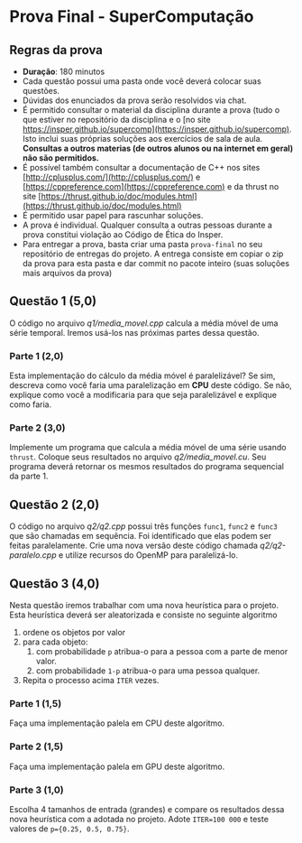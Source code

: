 # Prova Final - SuperComputação


## Regras da prova

* **Duração**: 180 minutos
* Cada questão possui uma pasta onde você deverá colocar suas questões.
* Dúvidas dos enunciados da prova serão resolvidos via chat.
* É permitido consultar o material da disciplina durante a prova (tudo o que estiver no repositório da disciplina e o [no site https://insper.github.io/supercomp](https://insper.github.io/supercomp). Isto inclui suas próprias soluções aos exercícios de sala de aula. **Consultas a outros materias (de outros alunos ou na internet em geral) não são permitidos.**
* É possível também consultar a documentação de C++ nos sites [http://cplusplus.com/](http://cplusplus.com/) e [https://cppreference.com](https://cppreference.com) e da thrust no site [https://thrust.github.io/doc/modules.html](https://thrust.github.io/doc/modules.html)
* É permitido usar papel para rascunhar soluções.
* A prova é individual. Qualquer consulta a outras pessoas durante a prova constitui violação ao Código de Ética do Insper.
* Para entregar a prova, basta criar uma pasta `prova-final` no seu repositório de entregas do projeto. A entrega consiste em copiar o zip da prova para esta pasta e dar commit no pacote inteiro (suas soluções mais arquivos da prova)


## Questão 1 **(5,0)**

O código no arquivo *q1/media_movel.cpp* calcula a média móvel de uma série temporal. Iremos usá-los nas próximas partes dessa questão.

### Parte 1 **(2,0)**

Esta implementação do cálculo da média móvel é paralelizável? Se sim, descreva como você faria uma paralelização em **CPU** deste código. Se não, explique como você a modificaria para que seja paralelizável e explique como faria.

### Parte 2 **(3,0)**

Implemente um programa que calcula a média móvel de uma série usando `thrust`. Coloque seus resultados no arquivo *q2/media_movel.cu*. Seu programa deverá retornar os mesmos resultados do programa sequencial da parte 1.

## Questão 2 **(2,0)**

O código no arquivo *q2/q2.cpp* possui três funções `func1`, `func2` e `func3` que são chamadas em sequência. Foi identificado que elas podem ser feitas paralelamente. Crie uma nova versão deste código chamada *q2/q2-paralelo.cpp* e utilize recursos do OpenMP para paralelizá-lo.

## Questão 3 **(4,0)**

Nesta questão iremos trabalhar com uma nova heurística para o projeto. Esta heurística deverá ser aleatorizada e consiste no seguinte algoritmo

1. ordene os objetos por valor
2. para cada objeto:
    1. com probabilidade `p` atribua-o para a pessoa com a parte de menor valor.
    2. com probabilidade `1-p` atribua-o para uma pessoa qualquer.
3. Repita o processo acima `ITER` vezes.

### Parte 1 **(1,5)**

Faça uma implementação palela em CPU deste algoritmo.

### Parte 2 **(1,5)**

Faça uma implementação palela em GPU deste algoritmo.

### Parte 3 **(1,0)**

Escolha 4 tamanhos de entrada (grandes) e compare os resultados dessa nova heurística com a adotada no projeto. Adote `ITER=100 000` e teste valores de `p={0.25, 0.5, 0.75}`. 
